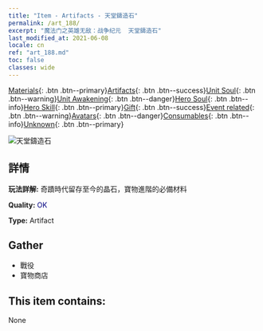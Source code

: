 ```yaml
---
title: "Item - Artifacts - 天堂鑄造石"
permalink: /art_188/
excerpt: "魔法门之英雄无敌：战争纪元  天堂鑄造石"
last_modified_at: 2021-06-08
locale: cn
ref: "art_188.md"
toc: false
classes: wide
---
```

 [Materials](/ItemsCN/){: .btn .btn--primary}[Artifacts](/ItemsCN/Artifacts/){: .btn .btn--success}[Unit Soul](/ItemsCN/UnitSoul/){: .btn .btn--warning}[Unit Awakening](/ItemsCN/UnitAwakening/){: .btn .btn--danger}[Hero Soul](/ItemsCN/HeroSoul/){: .btn .btn--info}[Hero Skill](/ItemsCN/HeroSkill/){: .btn .btn--primary}[Gift](/ItemsCN/Gift/){: .btn .btn--success}[Event related](/ItemsCN/Events/){: .btn .btn--warning}[Avatars](/ItemsCN/Avatars/){: .btn .btn--danger}[Consumables](/ItemsCN/Consumables/){: .btn .btn--info}[Unknown](/ItemsCN/Unknown/){: .btn .btn--primary}

 ![天堂鑄造石](/images/t/artifact_41001.png)

## 詳情
 **玩法詳解:** 奇蹟時代留存至今的晶石，寶物進階的必備材料

 **Quality:** <span style="color: #000080">OK</span>

 **Type:** Artifact

## Gather

*    戰役 
*    寶物商店 

## This item contains:

  None

